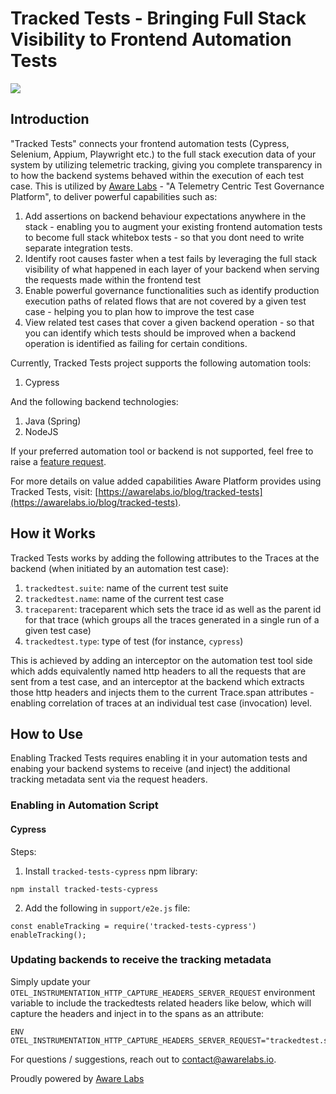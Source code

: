 # Tracked Tests - Bringing Full Stack Visibility to Frontend Automation Tests
[![](https://jitpack.io/v/awarelabshq/tracked-tests.svg)](https://jitpack.io/#awarelabshq/tracked-tests)

## Introduction

"Tracked Tests" connects your frontend automation tests (Cypress, Selenium, Appium, Playwright etc.) to the full stack execution data of your system by utilizing telemetric tracking, giving you complete transparency in to how the backend systems behaved within the execution of each test case. This is utilized by [Aware Labs](https://awarelabs.io) - "A Telemetry Centric Test Governance Platform", to deliver powerful capabilities such as:
1) Add assertions on backend behaviour expectations anywhere in the stack - enabling you to augment your existing frontend automation tests to become full stack whitebox tests - so that you dont need to write separate integration tests.
2) Identify root causes faster when a test fails by leveraging the full stack visibility of what happened in each layer of your backend when serving the requests made within the frontend test
3) Enable powerful governance functionalities such as identify production execution paths of related flows that are not covered by a given test case - helping you to plan how to improve the test case
4) View related test cases that cover a given backend operation - so that you can identify which tests should be improved when a backend operation is identified as failing for certain conditions.

Currently, Tracked Tests project supports the following automation tools:
1) Cypress

And the following backend technologies:
1) Java (Spring)
2) NodeJS

If your preferred automation tool or backend is not supported, feel free to raise a [feature request](https://github.com/awarelabshq/tracked-tests/issues/new).

For more details on value added capabilities Aware Platform provides using Tracked Tests, visit: [https://awarelabs.io/blog/tracked-tests](https://awarelabs.io/blog/tracked-tests).

## How it Works

Tracked Tests works by adding the following attributes to the Traces at the backend (when initiated by an automation test case):

1) `trackedtest.suite`: name of the current test suite
2) `trackedtest.name`: name of the current test case
3) `traceparent`: traceparent which sets the trace id as well as the parent id for that trace (which groups all the traces generated in a single run of a given test case)
4) `trackedtest.type`: type of test (for instance, `cypress`)

This is achieved by adding an interceptor on the automation test tool side which adds equivalently named http headers to all the requests that are sent from a test case, and an interceptor at the backend which extracts those http headers and injects them to the current Trace.span attributes - enabling correlation of traces at an individual test case (invocation) level.

## How to Use

Enabling Tracked Tests requires enabling it in your automation tests and enabing your backend systems to receive (and inject) the additional tracking metadata sent via the request headers.

### Enabling in Automation Script

#### Cypress

Steps:

1. Install `tracked-tests-cypress` npm library:  

```
npm install tracked-tests-cypress
``` 

  
2. Add the following in `support/e2e.js` file:  

```
const enableTracking = require('tracked-tests-cypress')
enableTracking();
```

  
### Updating backends to receive the tracking metadata

Simply update your ```OTEL_INSTRUMENTATION_HTTP_CAPTURE_HEADERS_SERVER_REQUEST``` environment variable to include the trackedtests related headers like below, which will capture the headers and inject in to the spans as an attribute:
```
ENV OTEL_INSTRUMENTATION_HTTP_CAPTURE_HEADERS_SERVER_REQUEST="trackedtest.suite,trackedtest.name,traceparent,test.type"
```


For questions / suggestions, reach out to [contact@awarelabs.io](mailto:contact@awarelabs.io).

Proudly powered by [Aware Labs](https://awarelabs.io)
